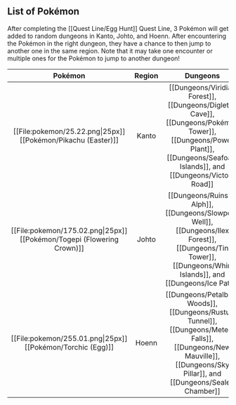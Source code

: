 ## List of Pokémon
After completing the [[Quest Line/Egg Hunt]] Quest Line, 3 Pokémon will get added to random dungeons in Kanto, Johto, and Hoenn. After encountering the Pokémon in the right dungeon, they have a chance to then jump to another one in the same region. Note that it may take one encounter or multiple ones for the Pokémon to jump to another dungeon!

| Pokémon | Region | Dungeons |
|:---:|:---:|:---:|
| [[File:pokemon/25.22.png\|25px]] [[Pokémon/Pikachu (Easter)]] | Kanto | [[Dungeons/Viridian Forest]], [[Dungeons/Diglett's Cave]], [[Dungeons/Pokémon Tower]], [[Dungeons/Power Plant]], [[Dungeons/Seafoam Islands]], and [[Dungeons/Victory Road]] |
| [[File:pokemon/175.02.png\|25px]] [[Pokémon/Togepi (Flowering Crown)]] | Johto | [[Dungeons/Ruins of Alph]], [[Dungeons/Slowpoke Well]], [[Dungeons/Ilex Forest]], [[Dungeons/Tin Tower]], [[Dungeons/Whirl Islands]], and [[Dungeons/Ice Path]] |
| [[File:pokemon/255.01.png\|25px]] [[Pokémon/Torchic (Egg)]] | Hoenn | [[Dungeons/Petalburg Woods]], [[Dungeons/Rusturf Tunnel]], [[Dungeons/Meteor Falls]], [[Dungeons/New Mauville]], [[Dungeons/Sky Pillar]], and [[Dungeons/Sealed Chamber]] |